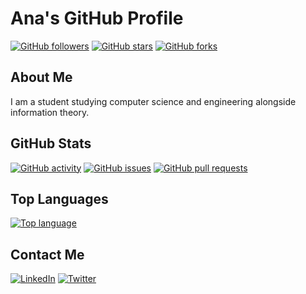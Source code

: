 # Ana's GitHub Profile

[![GitHub followers](https://img.shields.io/github/followers/AnaMTF?style=social)](https://github.com/AnaMTF)
[![GitHub stars](https://img.shields.io/github/stars/AnaMTF?style=social)](https://github.com/AnaMTF)
[![GitHub forks](https://img.shields.io/github/forks/AnaMTF?style=social)](https://github.com/AnaMTF)

## About Me

I am a student studying computer science and engineering alongside information theory.

## GitHub Stats

[![GitHub activity](https://img.shields.io/github/commit-activity/m/AnaMTF/AnaMTF?style=for-the-badge)](https://github.com/AnaMTF)
[![GitHub issues](https://img.shields.io/github/issues/AnaMTF/AnaMTF?style=for-the-badge)](https://github.com/AnaMTF)
[![GitHub pull requests](https://img.shields.io/github/issues-pr/AnaMTF/AnaMTF?style=for-the-badge)](https://github.com/AnaMTF)

## Top Languages

[![Top language](https://img.shields.io/github/languages/top/AnaMTF/AnaMTF?style=for-the-badge)](https://github.com/AnaMTF)

## Contact Me

[![LinkedIn](https://img.shields.io/badge/LinkedIn-Connect-blue?style=for-the-badge&logo=linkedin)](https://www.linkedin.com/in/anamtf/)
[![Twitter](https://img.shields.io/twitter/follow/AnaMTF?style=social)](https://twitter.com/AnaMTF)



<!--
**AnaMTF/AnaMTF** is a ✨ _special_ ✨ repository because its `README.md` (this file) appears on your GitHub profile.

Here are some ideas to get you started:

- 🔭 I’m currently working on ...
- 🌱 I’m currently learning ...
- 👯 I’m looking to collaborate on ...
- 🤔 I’m looking for help with ...
- 💬 Ask me about ...
- 📫 How to reach me: ...
- 😄 Pronouns: ...
- ⚡ Fun fact: ...
-->
